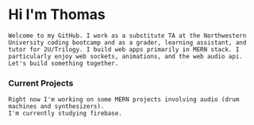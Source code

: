 # Hi I'm Thomas
    Welcome to my GitHub. I work as a substitute TA at the Northwestern University coding bootcamp and as a grader, learning assistant, and tutor for 2U/Trilogy. I build web apps primarily in MERN stack. I particularly enjoy web sockets, animations, and the web audio api. Let's build something together.

### Current Projects
    Right now I'm working on some MERN projects involving audio (drum machines and synthesizers). 
    I'm currently studying firebase.
